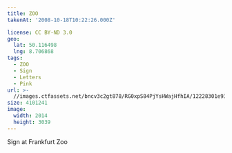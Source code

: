 ```yaml
---
title: ZOO
takenAt: '2008-10-18T10:22:26.000Z'

license: CC BY-ND 3.0
geo:
  lat: 50.116498
  lng: 8.706868
tags:
  - ZOO
  - Sign
  - Letters
  - Pink
url: >-
  //images.ctfassets.net/bncv3c2gt878/RG0xpS84PjYsHWajHfhIA/12228301e937d4cc073aa4a8a1fd0697/zoo_4343161047_o
size: 4101241
image:
  width: 2014
  height: 3039
---
```


Sign at Frankfurt Zoo

